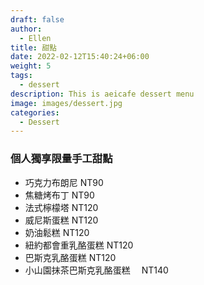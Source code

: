 ```yaml
---
draft: false
author:
  - Ellen
title: 甜點
date: 2022-02-12T15:40:24+06:00
weight: 5
tags:
  - dessert
description: This is aeicafe dessert menu
image: images/dessert.jpg
categories:
  - Dessert
---
```

### 個人獨享限量手工甜點

* 巧克力布朗尼     NT90
* 焦糖烤布丁    NT90
* 法式檸檬塔   NT120
* 威尼斯蛋糕     NT120
* 奶油鬆糕     NT120
* 紐約都會重乳酪蛋糕   NT120
* 巴斯克乳酪蛋糕      NT120
* 小山園抹茶巴斯克乳酪蛋糕　   NT140